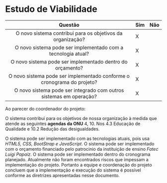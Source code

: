 # Estudo de Viabilidade

Questão    |  Sim | Não  
:--------: | -----|------    
O novo sistema contribui para os objetivos da organização?             |  X  |        
O novo sistema pode ser implementado com a tecnologia atual?           |  X  |   
O novo sistema pode ser implementado dentro do orçamento?              |  X  |
O novo sistema pode ser implementado conforme o cronograma do projeto? |  X  | 
O novo sistema pode ser integrado com outros sistemas em operação?     |  X  |   

Ao parecer do coordenador do projeto:

O sistema contribui para os objetivos de nossa organização à medida que atende as seguintes **agendas da ONU** 4, 10. Nos 4.3 Educação de Qualidade e 10.2 Redução das desigualdades.

O sistema pode ser implementado com as tecnologias atuais, pois usa _HTML5, CSS, BootStrap e JavaScript_.
O sistema pode ser implementado com o orçamento financiado pelo patrocinio da instituição de ensino _Fatec Luigi Papaiz_.
O sistema pode ser implementado dentro do cronograma planejado.
Atualmente não foram encontrados riscos que impessam a implementação do projeto.
Portanto a equipe e coordenação do projeto concluem que a implementação e execução do sistema é possível conforme as diretrizes apresentadas nesse documento.